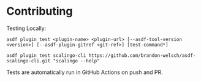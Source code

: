 # Contributing

Testing Locally:

```shell
asdf plugin test <plugin-name> <plugin-url> [--asdf-tool-version <version>] [--asdf-plugin-gitref <git-ref>] [test-command*]

asdf plugin test scalingo-cli https://github.com/brandon-welsch/asdf-scalingo-cli.git "scalingo --help"
```

Tests are automatically run in GitHub Actions on push and PR.
